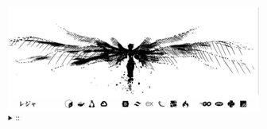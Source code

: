 <img src="./banner.png">
<details><summary> :: </summary>
<!--START_SECTION:waka-->

```
From: 09 August 2024 - To: 26 June 2025

Total Time: 1,558 hrs 4 mins

Python                     382 hrs 32 mins //////-------------------   22.71 %
PHP                        307 hrs 53 mins /////--------------------   18.28 %
Markdown                   215 hrs 33 mins ///----------------------   12.80 %
Other                      126 hrs 38 mins //-----------------------   07.52 %
```

<!--END_SECTION:waka-->
</details>
